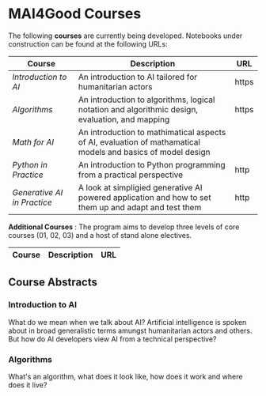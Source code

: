 # MAI4Good Courses

The following **courses** are currently being developed. Notebooks under construction can be found at the following URLs:

Course | Description | URL
--- | --- | ---
*Introduction to AI* | An introduction to AI tailored for humanitarian actors | https
*Algorithms* | An introduction to algorithms, logical notation and algorithmic design, evaluation, and mapping | https
*Math for AI* | An introduction to mathimatical aspects of AI, evaluation of mathamatical models and basics of model design
*Python in Practice* | An introduction to Python programming from a practical perspective | http
*Generative AI in Practice* | A look at simpligied generative AI powered application and how to set them up and adapt and test them | http

**Additional Courses** : The program aims to develop three levels of core courses (01, 02, 03) and a host of stand alone electives.

Course | Description | URL
--- | --- | ---

## Course Abstracts

### Introduction to AI

What do we mean when we talk about AI? Artificial intelligence is spoken about in broad generalistic terms amungst humanitarian actors and others. But how do AI developers view AI from a technical perspective?

### Algorithms

What's an algorithm, what does it look like, how does it work and where does it live?
